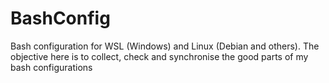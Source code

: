 # BashConfig
Bash configuration for WSL (Windows) and Linux (Debian and others). The objective here is to collect, check and synchronise the good parts of my bash configurations 

